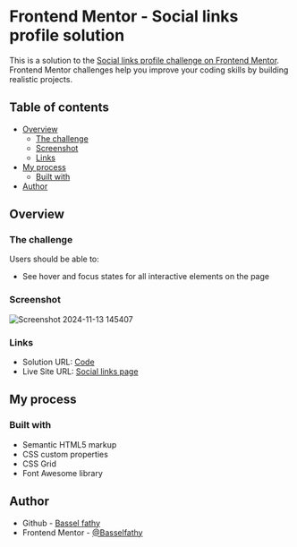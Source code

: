 # Frontend Mentor - Social links profile solution

This is a solution to the [Social links profile challenge on Frontend Mentor](https://www.frontendmentor.io/challenges/social-links-profile-UG32l9m6dQ). Frontend Mentor challenges help you improve your coding skills by building realistic projects.

## Table of contents

- [Overview](#overview)
  - [The challenge](#the-challenge)
  - [Screenshot](#screenshot)
  - [Links](#links)
- [My process](#my-process)
  - [Built with](#built-with)
- [Author](#author)

## Overview

### The challenge

Users should be able to:

- See hover and focus states for all interactive elements on the page

### Screenshot

![Screenshot 2024-11-13 145407](https://github.com/user-attachments/assets/af91b2d0-7ffd-4bf4-89af-f59fb25342f8)

### Links

- Solution URL: [Code](https://github.com/Basselfathy/Frontend-Mentor-Social-Links-Profile-Challenge)
- Live Site URL: [Social links page](https://basselfathy.github.io/Frontend-Mentor-Social-Links-Profile-Challenge/)

## My process

### Built with

- Semantic HTML5 markup
- CSS custom properties
- CSS Grid
- Font Awesome library

## Author

- Github - [Bassel fathy](https://github.com/Basselfathy)
- Frontend Mentor - [@Basselfathy](https://www.frontendmentor.io/profile/Basselfathy)
